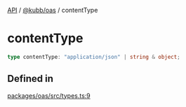 [API](../../../packages.md) / [@kubb/oas](../index.md) / contentType

# contentType

```ts
type contentType: "application/json" | string & object;
```

## Defined in

[packages/oas/src/types.ts:9](https://github.com/kubb-project/kubb/blob/ff80665146ae086e044807d0072fda660e72e1fd/packages/oas/src/types.ts#L9)
